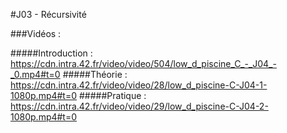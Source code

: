 #J03 - Récursivité

###Vidéos :

#####Introduction :
https://cdn.intra.42.fr/video/video/504/low_d_piscine_C_-_J04_-_0.mp4#t=0
#####Théorie :
https://cdn.intra.42.fr/video/video/28/low_d_piscine-C-J04-1-1080p.mp4#t=0
#####Pratique :
https://cdn.intra.42.fr/video/video/29/low_d_piscine-C-J04-2-1080p.mp4#t=0
